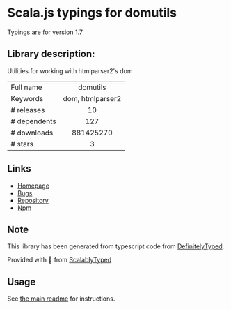 
# Scala.js typings for domutils

Typings are for version 1.7

## Library description:
Utilities for working with htmlparser2's dom

|                    |                 |
| ------------------ | :-------------: |
| Full name          | domutils |
| Keywords           | dom, htmlparser2 |
| # releases         | 10 |
| # dependents       | 127 |
| # downloads        | 881425270 |
| # stars            | 3 |

## Links
- [Homepage](https://github.com/fb55/domutils#readme)
- [Bugs](https://github.com/fb55/domutils/issues)
- [Repository](https://github.com/fb55/domutils)
- [Npm](https://www.npmjs.com/package/domutils)
    


## Note
This library has been generated from typescript code from [DefinitelyTyped](https://definitelytyped.org).

Provided with :purple_heart: from [ScalablyTyped](https://github.com/oyvindberg/ScalablyTyped)

## Usage
See [the main readme](../../readme.md) for instructions.


